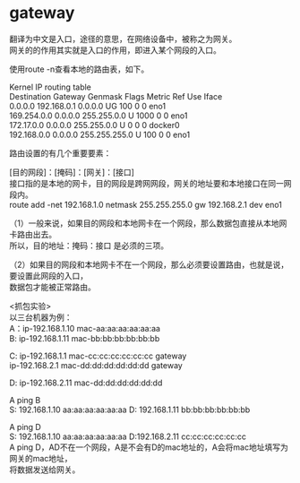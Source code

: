 # gateway    
翻译为中文是入口，途径的意思，在网络设备中，被称之为网关。  
网关的的作用其实就是入口的作用，即进入某个网段的入口。  
  
  
使用route -n查看本地的路由表，如下。  
  
Kernel IP routing table  
Destination     Gateway         Genmask         Flags Metric Ref    Use Iface  
0.0.0.0         192.168.0.1     0.0.0.0         UG    100    0        0 eno1  
169.254.0.0     0.0.0.0         255.255.0.0     U     1000   0        0 eno1  
172.17.0.0      0.0.0.0         255.255.0.0     U     0      0        0 docker0  
192.168.0.0     0.0.0.0         255.255.255.0   U     100    0        0 eno1  
  
路由设置的有几个重要要素：  
  
[目的网段]：[掩码]：[网关]：[接口]  
接口指的是本地的网卡，目的网段是跨网网段，网关的地址要和本地接口在同一网段内。  
route add -net 192.168.1.0 netmask 255.255.255.0 gw 192.168.2.1 dev eno1  
  
（1）一般来说，如果目的网段和本地网卡在一个网段，那么数据包直接从本地网卡路由出去。  
所以，目的地址：掩码：接口 是必须的三项。  
  
（2）如果目的网段和本地网卡不在一个网段，那么必须要设置路由，也就是说，要设置此网段的入口，  
数据包才能被正常路由。  
  
  
<抓包实验>  
以三台机器为例：  
A：ip-192.168.1.10 mac-aa:aa:aa:aa:aa:aa  
B: ip-192.168.1.11 mac-bb:bb:bb:bb:bb:bb  
  
C: ip-192.168.1.1  mac-cc:cc:cc:cc:cc:cc   gateway  
   ip-192.168.2.1  mac-dd:dd:dd:dd:dd:dd   gateway  
  
D: ip-192.168.2.11 mac-dd:dd:dd:dd:dd:dd  
  
A ping B  
S: 192.168.1.10 aa:aa:aa:aa:aa:aa  D: 192.168.1.11 bb:bb:bb:bb:bb:bb  
  
A ping D  
S: 192.168.1.10 aa:aa:aa:aa:aa:aa  D:192.168.2.11 cc:cc:cc:cc:cc:cc  
A ping D，AD不在一个网段，A是不会有D的mac地址的，A会将mac地址填写为网关的mac地址，  
将数据发送给网关。  
